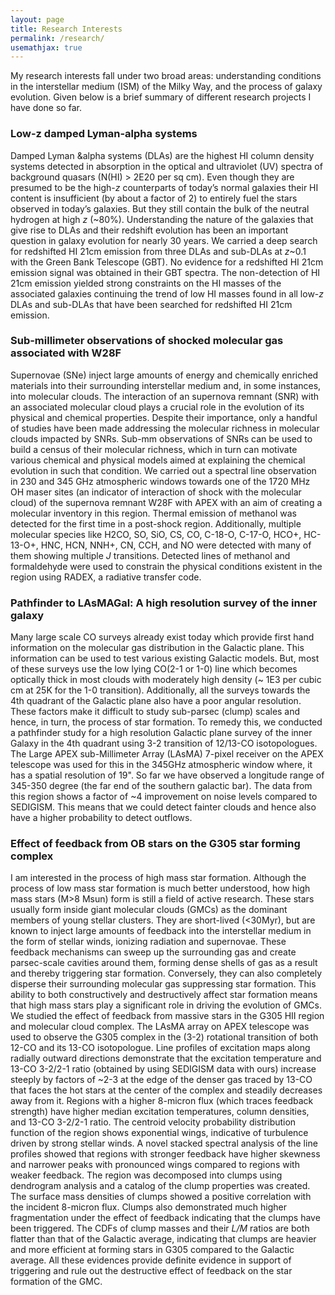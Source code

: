 ```yaml
---
layout: page
title: Research Interests
permalink: /research/
usemathjax: true
---
```

My research interests fall under two broad areas: understanding conditions in the interstellar medium (ISM) of the Milky Way,
and the process of galaxy evolution. Given below is a brief summary of different research projects I have done so far.

### Low-z damped Lyman-alpha systems
Damped Lyman &alpha systems (DLAs) are the highest HI column density systems detected in absorption in the optical and ultraviolet (UV) spectra of background quasars (N(HI) > 2E20 per sq cm). Even though they are presumed to be the high-_z_ counterparts of today’s normal galaxies their HI content is insufficient (by about a factor of 2) to entirely fuel the stars observed in today’s galaxies. But they still contain the bulk of the neutral hydrogen at high _z_ (~80%). Understanding the nature of the galaxies that give rise to DLAs and their redshift evolution has been an important question in galaxy evolution for nearly 30 years. We carried a deep search for redshifted HI 21cm emission from three DLAs and sub-DLAs at _z_~0.1 with the Green Bank Telescope (GBT). No evidence for a redshifted HI 21cm emission signal was obtained in their GBT spectra. The non-detection of HI 21cm emission yielded strong constraints on the HI masses of the associated galaxies continuing the trend of low HI masses found in all low-_z_ DLAs and sub-DLAs that have been searched for redshifted HI 21cm emission.

### Sub-millimeter observations of shocked molecular gas associated with W28F
 Supernovae (SNe) inject large amounts of energy and chemically enriched materials into their surrounding interstellar medium and, in some instances, into molecular clouds. The interaction of an supernova remnant (SNR) with an associated molecular cloud plays a crucial role in the evolution of its physical and chemical properties. Despite their importance, only a handful of studies have been made addressing the molecular richness in molecular clouds impacted by  SNRs. Sub-mm observations of SNRs can be used to build a census of their molecular richness, which in turn can motivate various chemical and physical models aimed at explaining the chemical evolution in such that condition. We carried out a spectral line observation in 230 and 345 GHz atmospheric windows towards one of the 1720 MHz OH maser sites (an indicator of interaction of shock with the molecular cloud) of the supernova remnant W28F with APEX with an aim of creating a molecular inventory in this region. Thermal emission of methanol was detected for the first time in a post-shock region. Additionally, multiple molecular species like H2CO, SO, SiO, CS, CO, C-18-O, C-17-O, HCO+, HC-13-O+, HNC, HCN, NNH+, CN, CCH, and NO were detected with many of them showing multiple _J_ transitions. Detected lines of methanol and formaldehyde were used to constrain the physical conditions existent in the region using RADEX, a radiative transfer code.
 
### Pathfinder to LAsMAGal: A high resolution survey of the inner galaxy
 Many large scale CO surveys already exist today which provide first hand information on the molecular gas distribution in the Galactic plane. This information can be used to test various existing Galactic models. But, most of these surveys use the low lying CO(2-1 or 1-0) line which becomes optically thick in most clouds with moderately high density (~ 1E3 per cubic cm at 25K for the 1-0 transition). Additionally, all the surveys towards the 4th quadrant of the Galactic plane also have a poor angular resolution. These factors make it difficult to study sub-parsec (clump) scales and hence, in turn, the process of star formation. To remedy this, we conducted a pathfinder study for a high resolution Galactic plane survey of the inner Galaxy in the 4th quadrant using 3-2 transition of 12/13-CO isotopologues. The Large APEX sub-Millimeter Array (LAsMA) 7-pixel receiver on the APEX telescope was used for this in the 345GHz atmospheric window where, it has a spatial resolution of 19". So far we have observed a longitude range of 345-350 degree (the far end of the southern galactic bar). The data from this region shows a factor of ~4 improvement on noise levels compared to SEDIGISM. This means that we could detect fainter clouds and hence also have a higher probability to detect outflows.

### Effect of feedback from OB stars on the G305 star forming complex
  I am interested in the process of high mass star formation. Although the process of low mass star formation is much better understood, how high mass stars (M>8 Msun) form is still a field of active research. These stars  usually form inside giant molecular clouds (GMCs) as the dominant members of young stellar clusters. They are short-lived (<30Myr), but are known to inject large amounts of feedback into the interstellar medium in the form of stellar winds, ionizing radiation and supernovae. These feedback mechanisms can sweep up the surrounding gas and create parsec-scale cavities around them, forming dense shells of gas as a result and thereby triggering star formation. Conversely, they can also completely disperse their surrounding molecular gas suppressing star formation. This ability to both constructively and destructively affect star formation means that high mass stars play a significant role in driving the evolution of GMCs. We studied the effect of feedback from massive stars in the G305 HII region and molecular cloud complex. The LAsMA array on APEX telescope was used to observe the G305 complex in the (3-2) rotational transition of both 12-CO and its 13-CO isotopologue. Line profiles of excitation maps along radially outward directions demonstrate that the excitation temperature and 13-CO 3-2/2-1 ratio (obtained by using SEDIGISM data with ours) increase steeply by factors of ~2-3 at the edge of the denser gas traced by 13-CO that faces the hot stars at the center of the complex and steadily decreases away from it. Regions with a higher 8-micron flux (which traces feedback strength) have higher median excitation temperatures, column densities, and 13-CO 3-2/2-1 ratio. The centroid velocity probability distribution function of the region shows exponential wings, indicative of turbulence driven by strong stellar winds. A novel stacked spectral analysis of the line profiles showed that regions with stronger feedback have  higher skewness and narrower peaks with pronounced wings compared to regions with weaker feedback. The region was decomposed into clumps using dendrogram analysis and a catalog of the clump properties was created. The surface mass densities of clumps showed a positive correlation with the incident 8-micron flux. Clumps also demonstrated much higher fragmentation under the effect of feedback indicating that the clumps have been triggered. The CDFs of clump masses and their _L/M_ ratios are both flatter than that of the Galactic average, indicating that clumps are heavier and more efficient at forming stars in G305 compared to the Galactic average. All these evidences provide definite evidence in support of triggering and rule out the destructive effect of feedback on the star formation of the GMC.

